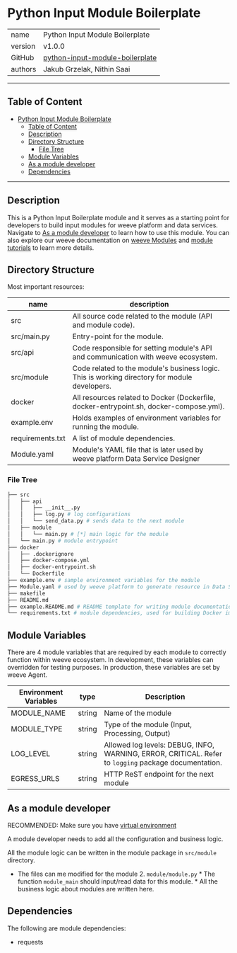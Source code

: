 # Python Input Module Boilerplate

|              |                                                                  |
| ------------ | ---------------------------------------------------------------- |
| name         | Python Input Module Boilerplate                             |
| version      | v1.0.0                                                           |
| GitHub       | [python-input-module-boilerplate](https://github.com/weeve-modules/python-ingress-module-boilerplate) |
| authors      | Jakub Grzelak, Nithin Saai                                       |

***
## Table of Content

- [Python Input Module Boilerplate](#python-input-module-boilerplate)
  - [Table of Content](#table-of-content)
  - [Description](#description)
  - [Directory Structure](#directory-structure)
    - [File Tree](#file-tree)
  - [Module Variables](#module-variables)
  - [As a module developer](#as-a-module-developer)
  - [Dependencies](#dependencies)
***

## Description 

This is a Python Input Boilerplate module and it serves as a starting point for developers to build input modules for weeve platform and data services.
Navigate to [As a module developer](#as-a-module-developer) to learn how to use this module. You can also explore our weeve documentation on [weeve Modules](https://docs.weeve.engineering/concepts/edge-applications/weeve-modules) and [module tutorials](https://docs.weeve.engineering/guides/how-to-create-a-weeve-module) to learn more details. 

## Directory Structure

Most important resources:

| name              | description                                                                                            |
| ----------------- | ------------------------------------------------------------------------------------------------------ |
| src               | All source code related to the module (API and module code).                                           |
| src/main.py       | Entry-point for the module.                                                                            |
| src/api           | Code responsible for setting module's API and communication with weeve ecosystem.                      |
| src/module        | Code related to the module's business logic. This is working directory for module developers.          |
| docker            | All resources related to Docker (Dockerfile, docker-entrypoint.sh, docker-compose.yml).                |
| example.env       | Holds examples of environment variables for running the module.                                        |
| requirements.txt  | A list of module dependencies.                                                                         |
| Module.yaml       | Module's YAML file that is later used by weeve platform Data Service Designer                          |

### File Tree

```bash
├── src
│   ├── api
│   │   ├── __init__.py
│   │   ├── log.py # log configurations
│   │   └── send_data.py # sends data to the next module
│   ├── module
│   │   └── main.py # [*] main logic for the module
│   └── main.py # module entrypoint
├── docker
│   ├── .dockerignore
│   ├── docker-compose.yml
│   ├── docker-entrypoint.sh
│   └── Dockerfile
├── example.env # sample environment variables for the module
├── Module.yaml # used by weeve platform to generate resource in Data Service Designer section
├── makefile
├── README.md
├── example.README.md # README template for writing module documentation
└── requirements.txt # module dependencies, used for building Docker image
```

## Module Variables

There are 4 module variables that are required by each module to correctly function within weeve ecosystem. In development, these variables can overridden for testing purposes. In production, these variables are set by weeve Agent.

| Environment Variables | type   | Description                                       |
| --------------------- | ------ | ------------------------------------------------- |
| MODULE_NAME           | string | Name of the module                                |
| MODULE_TYPE           | string | Type of the module (Input, Processing, Output)    |
| LOG_LEVEL             | string | Allowed log levels: DEBUG, INFO, WARNING, ERROR, CRITICAL. Refer to `logging` package documentation. |
| EGRESS_URLS           | string | HTTP ReST endpoint for the next module            |

## As a module developer

RECOMMENDED:
Make sure you have [virtual environment](https://packaging.python.org/en/latest/guides/installing-using-pip-and-virtual-environments/)

A module developer needs to add all the configuration and business logic.

All the module logic can be written in the module package in `src/module` directory.

   * The files can me modified for the module
      2. `module/module.py`
         * The function `module_main` should input/read data for this module.
         * All the business logic about modules are written here.

## Dependencies

The following are module dependencies:

* requests
